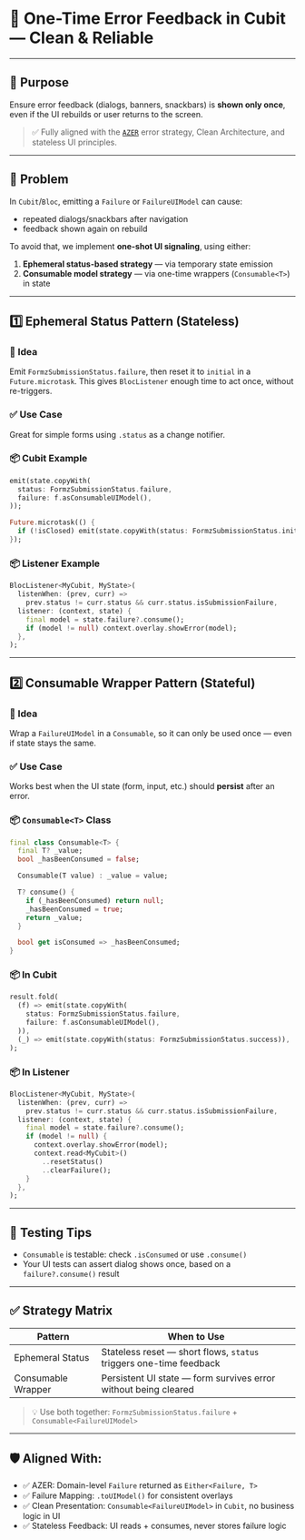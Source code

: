 # 🧯 One-Time Error Feedback in Cubit — Clean & Reliable

---

## 🎯 Purpose

Ensure error feedback (dialogs, banners, snackbars) is **shown only once**, even if the UI rebuilds or user returns to the screen.

> ✅ Fully aligned with the [`AZER`](./README.md#📦-overview) error strategy, Clean Architecture, and stateless UI principles.

---

## 🧩 Problem

In `Cubit`/`Bloc`, emitting a `Failure` or `FailureUIModel` can cause:

* repeated dialogs/snackbars after navigation
* feedback shown again on rebuild

To avoid that, we implement **one-shot UI signaling**, using either:

1. **Ephemeral status-based strategy** — via temporary state emission
2. **Consumable model strategy** — via one-time wrappers (`Consumable<T>`) in state

---

## 1️⃣ Ephemeral Status Pattern (Stateless)

### 🧠 Idea

Emit `FormzSubmissionStatus.failure`, then reset it to `initial` in a `Future.microtask`. This gives `BlocListener` enough time to act once, without re-triggers.

### ✅ Use Case

Great for simple forms using `.status` as a change notifier.

### 📦 Cubit Example

```dart
emit(state.copyWith(
  status: FormzSubmissionStatus.failure,
  failure: f.asConsumableUIModel(),
));

Future.microtask(() {
  if (!isClosed) emit(state.copyWith(status: FormzSubmissionStatus.initial));
});
```

### 📦 Listener Example

```dart
BlocListener<MyCubit, MyState>(
  listenWhen: (prev, curr) =>
    prev.status != curr.status && curr.status.isSubmissionFailure,
  listener: (context, state) {
    final model = state.failure?.consume();
    if (model != null) context.overlay.showError(model);
  },
);
```

---

## 2️⃣ Consumable Wrapper Pattern (Stateful)

### 🧠 Idea

Wrap a `FailureUIModel` in a `Consumable`, so it can only be used once — even if state stays the same.

### ✅ Use Case

Works best when the UI state (form, input, etc.) should **persist** after an error.

### 📦 `Consumable<T>` Class

```dart
final class Consumable<T> {
  final T? _value;
  bool _hasBeenConsumed = false;

  Consumable(T value) : _value = value;

  T? consume() {
    if (_hasBeenConsumed) return null;
    _hasBeenConsumed = true;
    return _value;
  }

  bool get isConsumed => _hasBeenConsumed;
}
```

### 📦 In Cubit

```dart
result.fold(
  (f) => emit(state.copyWith(
    status: FormzSubmissionStatus.failure,
    failure: f.asConsumableUIModel(),
  )),
  (_) => emit(state.copyWith(status: FormzSubmissionStatus.success)),
);
```

### 📦 In Listener

```dart
BlocListener<MyCubit, MyState>(
  listenWhen: (prev, curr) =>
    prev.status != curr.status && curr.status.isSubmissionFailure,
  listener: (context, state) {
    final model = state.failure?.consume();
    if (model != null) {
      context.overlay.showError(model);
      context.read<MyCubit>()
        ..resetStatus()
        ..clearFailure();
    }
  },
);
```

---

## 🧪 Testing Tips

* `Consumable` is testable: check `.isConsumed` or use `.consume()`
* Your UI tests can assert dialog shows once, based on a `failure?.consume()` result

---

## ✅ Strategy Matrix

| Pattern            | When to Use                                                        |
| ------------------ | ------------------------------------------------------------------ |
| Ephemeral Status   | Stateless reset — short flows, `status` triggers one-time feedback |
| Consumable Wrapper | Persistent UI state — form survives error without being cleared    |

> 💡 Use both together: `FormzSubmissionStatus.failure` + `Consumable<FailureUIModel>`

---

## 🛡️ Aligned With:

* ✅ AZER: Domain-level `Failure` returned as `Either<Failure, T>`
* ✅ Failure Mapping: `.toUIModel()` for consistent overlays
* ✅ Clean Presentation: `Consumable<FailureUIModel>` in `Cubit`, no business logic in UI
* ✅ Stateless Feedback: UI reads + consumes, never stores failure logic
